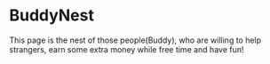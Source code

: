 # BuddyNest
This page is the nest of those people(Buddy), who are willing to help strangers, earn some extra money while free time and have fun!
